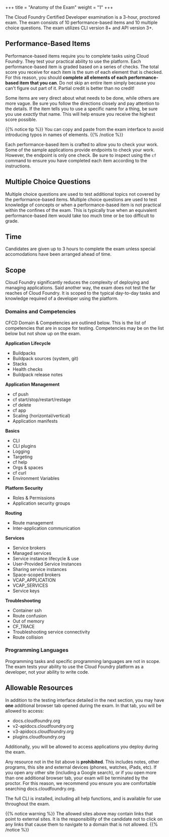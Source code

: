 +++
title = "Anatomy of the Exam"
weight = "1"
+++

The Cloud Foundry Certified Developer examination is a 3-hour, proctored exam. The exam consists of 10 performance-based items and 10 multiple choice questions. The exam utilizes CLI version 8+ and API version 3+.

## Performance-Based Items

Performance-based items require you to complete tasks using Cloud Foundry. They test your practical ability to use the platform. Each performance-based item is graded based on a series of checks. The total score you receive for each item is the sum of each element that is checked. For this reason, you should **complete all elements of each performance-based item that you can**. Do not skip an entire item simply because you can't figure out part of it. Partial credit is better than no credit!

Some items are very direct about what needs to be done, while others are more vague. Be sure you follow the directions closely and pay attention to the details. If the item tells you to use a specific name for a thing, be sure you use *exactly* that name. This will help ensure you receive the highest score possible. 

{{% notice tip %}}
You can copy and paste from the exam interface to avoid introducing typos in names of elements.
{{% /notice %}}

Each performance-based item is crafted to allow you to check your work. Some of the sample applications provide endpoints to check your work. However, the endpoint is only one check. Be sure to inspect using the `cf` command to ensure you have completed each item according to the instructions.

## Multiple Choice Questions

Multiple choice questions are used to test additional topics not covered by the performance-based items. Multiple choice questions are used to test knowledge of concepts or when a performance-based item is not practical within the confines of the exam. This is typically true when an equivalent performance-based item would take too much time or be too difficult to grade. 

## Time

Candidates are given up to 3 hours to complete the exam unless special accomodations have been arranged ahead of time. 

## Scope

Cloud Foundry significantly reduces the complexity of deploying and managing applications. Said another way, the exam does not test the far reaches of Cloud Foundry. It is scoped to the typical day-to-day tasks and knowledge required of a developer using the platform. 

### Domains and Competencies

CFCD Domain & Competencies are outlined below. This is the list of competencies that are in scope for testing. Competencies may be on the list below but not show up on the exam.

**Application Lifecycle**

- Buildpacks
- Buildpack sources (system, git)
- Stacks
- Health checks
- Buildpack release notes

**Application Management**

- cf push
- cf start/stop/restart/restage
- cf delete
- cf app
- Scaling (horizontal/vertical)
- Application manifests

**Basics** 

- CLI
- CLI plugins
- Logging
- Targeting
- cf help
- Orgs & spaces
- cf curl
- Environment Variables

**Platform Security**

- Roles & Permissions
- Application security groups

**Routing**

- Route management
- Inter-application communication

**Services**

- Service brokers
- Managed services
- Service instance lifecycle & use
- User-Provided Service Instances
- Sharing service instances
- Space-scoped brokers
- VCAP_APPLICATION
- VCAP_SERVICES
- Service keys

**Troubleshooting**

- Container ssh
- Route confusion
- Out of memory
- CF_TRACE
- Troubleshooting service connectivity
- Route collision

### Programming Languages

Programming tasks and specific programming languages are not in scope. The exam tests your ability to use the Cloud Foundry platform as a developer, not your ability to write code.

## Allowable Resources

In addition to the testing interface detailed in the next section, you may have **one** additional browser tab opened during the exam. In that tab, you will be allowed to access:

- docs.cloudfoundry.org
- v2-apidocs.cloudfoundry.org
- v3-apidocs.cloudfoundry.org
- plugins.cloudfoundry.org

Additionally, you will be allowed to access applications you deploy during the exam.

Any resource not in the list above is **prohibited**. This includes notes, other programs, this site and external devices (phones, watches, iPads, etc). If you open any other site (including a Google search), or if you open more than one additional browser tab, your exam will be terminated by the proctor. For this reason, we recommend you ensure you are comfortable searching docs.cloudfoundry.org.

The full CLI is installed, including all help functions, and is available for use throughout the exam.

{{% notice warning %}}
The allowed sites above may contain links that point to external sites. It is the responsibility of the candidate not to click on any links that cause them to navigate to a domain that is not allowed.
{{% /notice %}}
